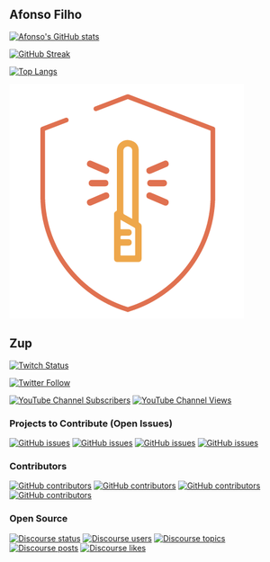 ## Afonso Filho

[![Afonso's GitHub stats](https://github-readme-stats.vercel.app/api?username=afonsofilhozup&count_private=true&show_icons=true&theme=gruvbox)](https://github.com/afonsofilhozup)

[![GitHub Streak](https://github-readme-streak-stats.herokuapp.com?user=afonsofilhozup&theme=gruvbox&date_format=%5BY%20%5DM%20j)](https://github.com/afonsofilhozup)

[![Top Langs](https://github-readme-stats.vercel.app/api/top-langs/?username=afonsofilhozup&langs_count=10&layout=compact&theme=gruvbox)](https://github.com/afonsofilhozup)

[![Desenvolvimento Seguro](badges/desenvolvimento_seguro.png)](https://about.gitlab.com/blog/2020/10/14/why-security-champions/)

## Zup

[![Twitch Status](https://img.shields.io/twitch/status/ZupInnovation?style=social)](https://www.twitch.tv/ZupInnovation)

[![Twitter Follow](https://img.shields.io/twitter/follow/ZupInnovation?style=social)](https://twitter.com/ZupInnovation)

[![YouTube Channel Subscribers](https://img.shields.io/youtube/channel/subscribers/UCJWZyJ-36yNscqnnHiwjkhQ?style=social)](https://www.youtube.com/c/ZUPIT)
[![YouTube Channel Views](https://img.shields.io/youtube/channel/views/UCJWZyJ-36yNscqnnHiwjkhQ?style=social)](https://www.youtube.com/c/ZUPIT)

### Projects to Contribute (Open Issues)

[![GitHub issues](https://img.shields.io/github/issues-raw/ZupIT/beagle?label=Beagle)](https://github.com/ZupIT/beagle)
[![GitHub issues](https://img.shields.io/github/issues-raw/ZupIT/charlescd?label=CharlesCD)](https://github.com/ZupIT/charlescd)
[![GitHub issues](https://img.shields.io/github/issues-raw/ZupIT/horusec?label=Horusec)](https://github.com/ZupIT/horusec)
[![GitHub issues](https://img.shields.io/github/issues-raw/ZupIT/ritchie-cli?label=Ritchie+CLI)](https://github.com/ZupIT/ritchie-cli)

### Contributors

[![GitHub contributors](https://img.shields.io/github/contributors-anon/ZupIT/beagle?label=Beagle)](https://github.com/ZupIT/beagle)
[![GitHub contributors](https://img.shields.io/github/contributors-anon/ZupIT/charlescd?label=CharlesCD)](https://github.com/ZupIT/charlescd)
[![GitHub contributors](https://img.shields.io/github/contributors-anon/ZupIT/horusec?label=Horusec)](https://github.com/ZupIT/horusec)
[![GitHub contributors](https://img.shields.io/github/contributors-anon/ZupIT/ritchie-cli?label=Ritchie+CLI)](https://github.com/ZupIT/ritchie-cli)

### Open Source

[![Discourse status](https://img.shields.io/discourse/status?server=https%3A%2F%2Fforum.zup.com.br&label=Zup+Open+Source)](https://forum.zup.com.br/)
[![Discourse users](https://img.shields.io/discourse/users?server=https%3A%2F%2Fforum.zup.com.br&label=Zup+Open+Source)](https://forum.zup.com.br/)
[![Discourse topics](https://img.shields.io/discourse/topics?server=https%3A%2F%2Fforum.zup.com.br&label=Zup+Open+Source)](https://forum.zup.com.br/)
[![Discourse posts](https://img.shields.io/discourse/posts?server=https%3A%2F%2Fforum.zup.com.br&label=Zup+Open+Source)](https://forum.zup.com.br/)
[![Discourse likes](https://img.shields.io/discourse/likes?server=https%3A%2F%2Fforum.zup.com.br&label=Zup+Open+Source)](https://forum.zup.com.br/)
